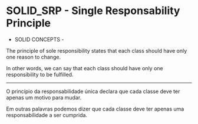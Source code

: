 # SOLID_SRP - Single Responsability Principle
- SOLID CONCEPTS -

The principle of sole responsibility states that each class should have only one reason to change.

In other words, we can say that each class should have only one responsibility to be fulfilled.

-------------------------------------------------------------------------------------

O princípio da responsabilidade única declara que cada classe deve ter apenas um motivo para mudar.

Em outras palavras podemos dizer que cada classe deve ter apenas uma responsabilidade a ser cumprida.
